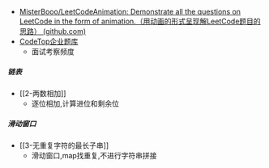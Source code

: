 - [MisterBooo/LeetCodeAnimation: Demonstrate all the questions on LeetCode in the form of animation.（用动画的形式呈现解LeetCode题目的思路） (github.com)](https://github.com/MisterBooo/LeetCodeAnimation)
- [CodeTop企业题库](https://codetop.cc/home)
	- 面试考察频度
##### 链表
- [[2-两数相加]]
	- 逐位相加,计算进位和剩余位
##### 滑动窗口
- [[3-无重复字符的最长子串]]
	- 滑动窗口,map找重复,不进行字符串拼接